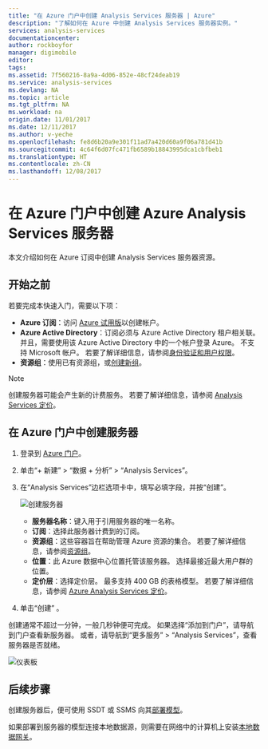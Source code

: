 ```yaml
---
title: "在 Azure 门户中创建 Analysis Services 服务器 | Azure"
description: "了解如何在 Azure 中创建 Analysis Services 服务器实例。"
services: analysis-services
documentationcenter: 
author: rockboyfor
manager: digimobile
editor: 
tags: 
ms.assetid: 7f560216-8a9a-4d06-852e-48cf24deab19
ms.service: analysis-services
ms.devlang: NA
ms.topic: article
ms.tgt_pltfrm: NA
ms.workload: na
origin.date: 11/01/2017
ms.date: 12/11/2017
ms.author: v-yeche
ms.openlocfilehash: fe8d6b20a9e301f11ad7a420d60a9f06a781d41b
ms.sourcegitcommit: 4c64f6d07fc471fb6589b18843995dca1cbfbeb1
ms.translationtype: HT
ms.contentlocale: zh-CN
ms.lasthandoff: 12/08/2017
---
```

# <a name="create-an-azure-analysis-services-server-in-azure-portal"></a>在 Azure 门户中创建 Azure Analysis Services 服务器
本文介绍如何在 Azure 订阅中创建 Analysis Services 服务器资源。

## <a name="before-you-begin"></a>开始之前
若要完成本快速入门，需要以下项：

* **Azure 订阅**：访问 [Azure 试用版](https://www.azure.cn/pricing/1rmb-trial-full)以创建帐户。
* **Azure Active Directory**：订阅必须与 Azure Active Directory 租户相关联。 并且，需要使用该 Azure Active Directory 中的一个帐户登录 Azure。 不支持 Microsoft 帐户。 若要了解详细信息，请参阅[身份验证和用户权限](analysis-services-manage-users.md)。
* **资源组**：使用已有资源组，或[创建新组](../azure-resource-manager/resource-group-overview.md)。

> [!NOTE]
> 创建服务器可能会产生新的计费服务。 若要了解详细信息，请参阅 [Analysis Services 定价](https://www.azure.cn/pricing/details/analysis-services/)。
> 
> 

## <a name="to-create-a-server-in-azure-portal"></a>在 Azure 门户中创建服务器
1. 登录到 [Azure 门户](https://portal.azure.cn)。  
2. 单击“+ 新建” > “数据 + 分析” > “Analysis Services”。
3. 在“Analysis Services”边栏选项卡中，填写必填字段，并按“创建”。

    ![创建服务器](./media/analysis-services-create-server/aas-create-server-blade.png)

   * **服务器名称**：键入用于引用服务器的唯一名称。
   * **订阅**：选择此服务器计费到的订阅。
   * **资源组**：这些容器旨在帮助管理 Azure 资源的集合。 若要了解详细信息，请参阅[资源组](../azure-resource-manager/resource-group-overview.md)。
   * **位置**：此 Azure 数据中心位置托管该服务器。 选择最接近最大用户群的位置。
   * **定价层**：选择定价层。 最多支持 400 GB 的表格模型。 若要了解详细信息，请参阅 [Azure Analysis Services 定价](https://www.azure.cn/pricing/details/analysis-services/)。
4. 单击“创建” 。

创建通常不超过一分钟，一般几秒钟便可完成。 如果选择“添加到门户”，请导航到门户查看新服务器。 或者，请导航到“更多服务” > “Analysis Services”，查看服务器是否就绪。

 ![仪表板](./media/analysis-services-create-server/aas-create-server-dashboard.png)

## <a name="next-steps"></a>后续步骤
创建服务器后，便可使用 SSDT 或 SSMS 向其[部署模型](analysis-services-deploy.md)。

如果部署到服务器的模型连接本地数据源，则需要在网络中的计算机上安装[本地数据网关](analysis-services-gateway.md)。

<!--Update_Description: update meta properties, wording update -->